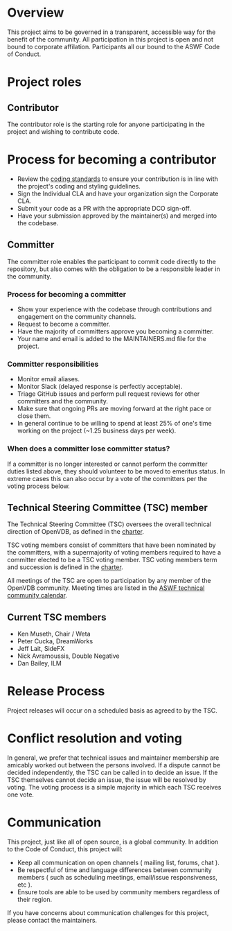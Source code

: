 # Overview

This project aims to be governed in a transparent, accessible way for the benefit of the community. All participation in this project is open and not bound to corporate affilation. Participants all our bound to the ASWF Code of Conduct.

# Project roles

## Contributor

The contributor role is the starting role for anyone participating in the project and wishing to contribute code.

# Process for becoming a contributor

* Review the [coding standards](http://www.openvdb.org/documentation/doxygen/codingStyle.html) to ensure your contribution is in line with the project's coding and styling guidelines.
* Sign the Individual CLA and have your organization sign the Corporate CLA.
* Submit your code as a PR with the appropriate DCO sign-off.
* Have your submission approved by the maintainer(s) and merged into the codebase.

## Committer

The committer role enables the participant to commit code directly to the repository, but also comes with the obligation to be a responsible leader in the community.

### Process for becoming a committer

* Show your experience with the codebase through contributions and engagement on the community channels.
* Request to become a committer.
* Have the majority of committers approve you becoming a committer.
* Your name and email is added to the MAINTAINERS.md file for the project.

### Committer responsibilities

* Monitor email aliases.
* Monitor Slack (delayed response is perfectly acceptable).
* Triage GitHub issues and perform pull request reviews for other committers and the community.
* Make sure that ongoing PRs are moving forward at the right pace or close them.
* In general continue to be willing to spend at least 25% of one's time working on the project (~1.25 business days per week).

### When does a committer lose committer status?

If a committer is no longer interested or cannot perform the committer duties listed above, they
should volunteer to be moved to emeritus status. In extreme cases this can also occur by a vote of
the committers per the voting process below.

## Technical Steering Committee (TSC) member

The Technical Steering Committee (TSC) oversees the overall technical direction of OpenVDB, as defined in the [charter](charter.md).

TSC voting members consist of committers that have been nominated by the committers, with a supermajority of voting members required to have a committer elected to be a TSC voting member. TSC voting members term and succession is defined in the [charter](charter.md).

All meetings of the TSC are open to participation by any member of the OpenVDB community. Meeting times are listed in the [ASWF technical community calendar](https://lists.aswf.io/g/tac/calendar).

## Current TSC members

* Ken Museth, Chair / Weta
* Peter Cucka, DreamWorks
* Jeff Lait, SideFX
* Nick Avramoussis, Double Negative
* Dan Bailey, ILM

# Release Process

Project releases will occur on a scheduled basis as agreed to by the TSC.

# Conflict resolution and voting

In general, we prefer that technical issues and maintainer membership are amicably worked out
between the persons involved. If a dispute cannot be decided independently, the TSC can be
called in to decide an issue. If the TSC themselves cannot decide an issue, the issue will
be resolved by voting. The voting process is a simple majority in which each TSC receives one vote.

# Communication

This project, just like all of open source, is a global community. In addition to the Code of Conduct, this project will:

* Keep all communication on open channels ( mailing list, forums, chat ).
* Be respectful of time and language differences between community members ( such as scheduling meetings, email/issue responsiveness, etc ).
* Ensure tools are able to be used by community members regardless of their region.

If you have concerns about communication challenges for this project, please contact the maintainers.
